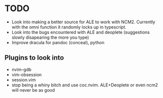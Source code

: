 # TODO

- Look into making a better source for ALE to work with NCM2. Currently with the omni function it randomly locks up in typescript.
- Look into the bugs encountered with ALE and deoplete (suggestions slowly disapearing the more you type)
- Improve dracula for pandoc (conceal), python

## Plugins to look into

- nvim-gdb
- vim-obsession
- session.vim
- stop being a whiny bitch and use coc.nvim. ALE+Deoplete or even ncm2 will never be as good
